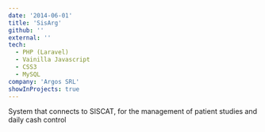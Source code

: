 ```yaml
---
date: '2014-06-01'
title: 'SisArg'
github: ''
external: ''
tech:
  - PHP (Laravel)
  - Vainilla Javascript
  - CSS3
  - MySQL
company: 'Argos SRL'
showInProjects: true
---
```


System that connects to SISCAT, for the management of patient studies and daily cash control
